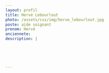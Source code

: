 ```yaml
---
layout: profil
title: Hervé Lebourlout
photo: /assets/css/img/herve_lebourlout.jpg
poste: aide soignant
prenom: Hervé
anciennete: 
description: |
 

  

  
---
```

